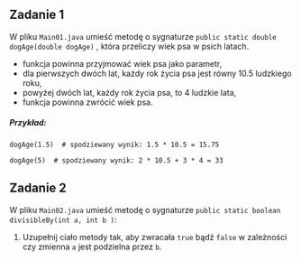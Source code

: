 ## Zadanie 1

W pliku `Main01.java` umieść metodę o sygnaturze `public static double dogAge(double dogAge)` , która przeliczy wiek psa w psich latach. 

* funkcja powinna przyjmować wiek psa jako parametr,
* dla pierwszych dwóch lat, każdy rok życia psa jest równy 10.5 ludzkiego roku,
* powyżej dwóch lat, każdy rok życia psa, to 4 ludzkie lata,
* funkcja powinna zwrócić wiek psa.

##### Przykład:

```
dogAge(1.5)  # spodziewany wynik: 1.5 * 10.5 = 15.75

dogAge(5)  # spodziewany wynik: 2 * 10.5 + 3 * 4 = 33
```

## Zadanie 2

W pliku `Main02.java` umieść metodę o sygnaturze `public static boolean divisibleBy(int a, int b )`: 

1. Uzupełnij ciało metody tak, aby zwracała `true` bądź `false` w zależności czy zmienna `a` jest podzielna przez `b`.
